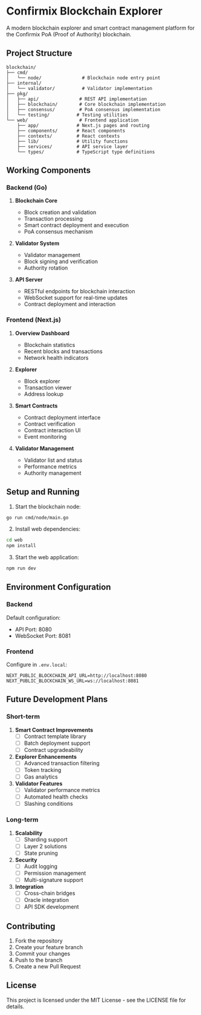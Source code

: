 # Confirmix Blockchain Explorer

A modern blockchain explorer and smart contract management platform for the Confirmix PoA (Proof of Authority) blockchain.

## Project Structure

```
blockchain/
├── cmd/
│   └── node/               # Blockchain node entry point
├── internal/
│   └── validator/          # Validator implementation
├── pkg/
│   ├── api/               # REST API implementation
│   ├── blockchain/        # Core blockchain implementation
│   ├── consensus/         # PoA consensus implementation
│   └── testing/          # Testing utilities
└── web/                   # Frontend application
    ├── app/              # Next.js pages and routing
    ├── components/       # React components
    ├── contexts/         # React contexts
    ├── lib/              # Utility functions
    ├── services/         # API service layer
    └── types/            # TypeScript type definitions
```

## Working Components

### Backend (Go)

1. **Blockchain Core**
   - Block creation and validation
   - Transaction processing
   - Smart contract deployment and execution
   - PoA consensus mechanism

2. **Validator System**
   - Validator management
   - Block signing and verification
   - Authority rotation

3. **API Server**
   - RESTful endpoints for blockchain interaction
   - WebSocket support for real-time updates
   - Contract deployment and interaction

### Frontend (Next.js)

1. **Overview Dashboard**
   - Blockchain statistics
   - Recent blocks and transactions
   - Network health indicators

2. **Explorer**
   - Block explorer
   - Transaction viewer
   - Address lookup

3. **Smart Contracts**
   - Contract deployment interface
   - Contract verification
   - Contract interaction UI
   - Event monitoring

4. **Validator Management**
   - Validator list and status
   - Performance metrics
   - Authority management

## Setup and Running

1. Start the blockchain node:
```bash
go run cmd/node/main.go
```

2. Install web dependencies:
```bash
cd web
npm install
```

3. Start the web application:
```bash
npm run dev
```

## Environment Configuration

### Backend
Default configuration:
- API Port: 8080
- WebSocket Port: 8081

### Frontend
Configure in `.env.local`:
```
NEXT_PUBLIC_BLOCKCHAIN_API_URL=http://localhost:8080
NEXT_PUBLIC_BLOCKCHAIN_WS_URL=ws://localhost:8081
```

## Future Development Plans

### Short-term

1. **Smart Contract Improvements**
   - [ ] Contract template library
   - [ ] Batch deployment support
   - [ ] Contract upgradeability

2. **Explorer Enhancements**
   - [ ] Advanced transaction filtering
   - [ ] Token tracking
   - [ ] Gas analytics

3. **Validator Features**
   - [ ] Validator performance metrics
   - [ ] Automated health checks
   - [ ] Slashing conditions

### Long-term

1. **Scalability**
   - [ ] Sharding support
   - [ ] Layer 2 solutions
   - [ ] State pruning

2. **Security**
   - [ ] Audit logging
   - [ ] Permission management
   - [ ] Multi-signature support

3. **Integration**
   - [ ] Cross-chain bridges
   - [ ] Oracle integration
   - [ ] API SDK development

## Contributing

1. Fork the repository
2. Create your feature branch
3. Commit your changes
4. Push to the branch
5. Create a new Pull Request

## License

This project is licensed under the MIT License - see the LICENSE file for details. 
